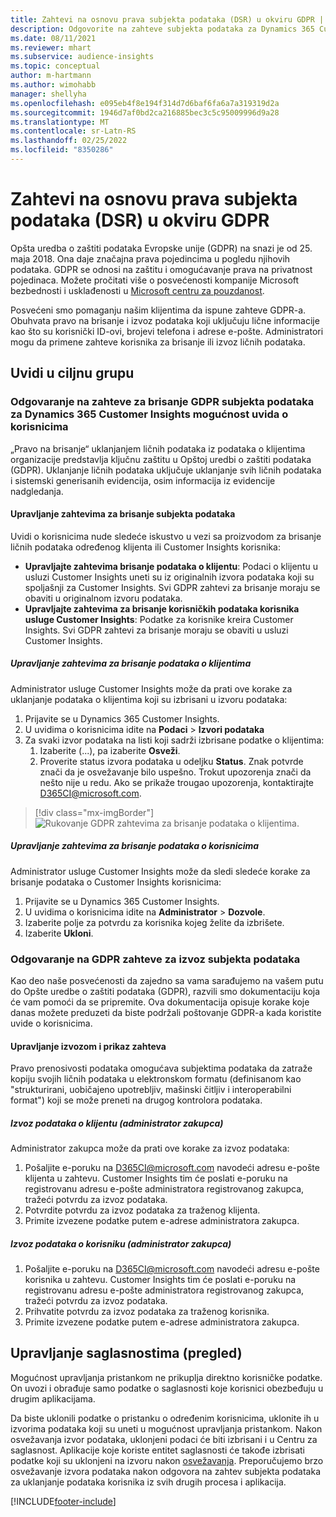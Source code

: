 ```yaml
---
title: Zahtevi na osnovu prava subjekta podataka (DSR) u okviru GDPR | Microsoft Docs
description: Odgovorite na zahteve subjekta podataka za Dynamics 365 Customer Insights mogućnost uvida o korisnicima.
ms.date: 08/11/2021
ms.reviewer: mhart
ms.subservice: audience-insights
ms.topic: conceptual
author: m-hartmann
ms.author: wimohabb
manager: shellyha
ms.openlocfilehash: e095eb4f8e194f314d7d6baf6fa6a7a319319d2a
ms.sourcegitcommit: 1946d7af0bd2ca216885bec3c5c95009996d9a28
ms.translationtype: MT
ms.contentlocale: sr-Latn-RS
ms.lasthandoff: 02/25/2022
ms.locfileid: "8350286"
---
```

# <a name="data-subject-rights-dsr-requests-under-gdpr"></a>Zahtevi na osnovu prava subjekta podataka (DSR) u okviru GDPR

Opšta uredba o zaštiti podataka Evropske unije (GDPR) na snazi je od 25. maja 2018. Ona daje značajna prava pojedincima u pogledu njihovih podataka. GDPR se odnosi na zaštitu i omogućavanje prava na privatnost pojedinaca. Možete pročitati više o posvećenosti kompanije Microsoft bezbednosti i usklađenosti u [Microsoft centru za pouzdanost](https://www.microsoft.com/trust-center).

Posvećeni smo pomaganju našim klijentima da ispune zahteve GDPR-a. Obuhvata pravo na brisanje i izvoz podataka koji uključuju lične informacije kao što su korisnički ID-ovi, brojevi telefona i adrese e-pošte. Administratori mogu da primene zahteve korisnika za brisanje ili izvoz ličnih podataka.

## <a name="audience-insights"></a>Uvidi u ciljnu grupu

### <a name="responding-to-gdpr-data-subject-delete-requests-for-dynamics-365-customer-insights-audience-insights-capability"></a>Odgovaranje na zahteve za brisanje GDPR subjekta podataka za Dynamics 365 Customer Insights mogućnost uvida o korisnicima

„Pravo na brisanje“ uklanjanjem ličnih podataka iz podataka o klijentima organizacije predstavlja ključnu zaštitu u Opštoj uredbi o zaštiti podataka (GDPR). Uklanjanje ličnih podataka uključuje uklanjanje svih ličnih podataka i sistemski generisanih evidencija, osim informacija iz evidencije nadgledanja.

#### <a name="manage-data-subject-delete-requests"></a>Upravljanje zahtevima za brisanje subjekta podataka

Uvidi o korisnicima nude sledeće iskustvo u vezi sa proizvodom za brisanje ličnih podataka određenog klijenta ili Customer Insights korisnika:

- **Upravljajte zahtevima brisanje podataka o klijentu**: Podaci o klijentu u usluzi Customer Insights uneti su iz originalnih izvora podataka koji su spoljašnji za Customer Insights. Svi GDPR zahtevi za brisanje moraju se obaviti u originalnom izvoru podataka.
- **Upravljajte zahtevima za brisanje korisničkih podataka korisnika usluge Customer Insights**: Podatke za korisnike kreira Customer Insights. Svi GDPR zahtevi za brisanje moraju se obaviti u usluzi Customer Insights.

##### <a name="manage-requests-to-delete-customer-data"></a>Upravljanje zahtevima za brisanje podataka o klijentima

Administrator usluge Customer Insights može da prati ove korake za uklanjanje podataka o klijentima koji su izbrisani u izvoru podataka:

1. Prijavite se u Dynamics 365 Customer Insights.
2. U uvidima o korisnicima idite na **Podaci** > **Izvori podataka**
3. Za svaki izvor podataka na listi koji sadrži izbrisane podatke o klijentima:
   1. Izaberite (...), pa izaberite **Osveži**.
   2. Proverite status izvora podataka u odeljku **Status**. Znak potvrde znači da je osvežavanje bilo uspešno. Trokut upozorenja znači da nešto nije u redu. Ako se prikaže trougao upozorenja, kontaktirajte D365CI@microsoft.com.

> [!div class="mx-imgBorder"]
> ![Rukovanje GDPR zahtevima za brisanje podataka o klijentima.](audience-insights/media/gdpr-data-sources.png "Rukovanje GDPR zahtevima za brisanje podataka o klijentima")

##### <a name="manage-delete-requests-for-user-data"></a>Upravljanje zahtevima za brisanje podataka o korisnicima

Administrator usluge Customer Insights može da sledi sledeće korake za brisanje podataka o Customer Insights korisnicima:

1. Prijavite se u Dynamics 365 Customer Insights.
2. U uvidima o korisnicima idite na **Administrator** > **Dozvole**.
3. Izaberite polje za potvrdu za korisnika kojeg želite da izbrišete.
4. Izaberite **Ukloni**.

### <a name="responding-to-gdpr-data-subject-export-requests"></a>Odgovaranje na GDPR zahteve za izvoz subjekta podataka

Kao deo naše posvećenosti da zajedno sa vama sarađujemo na vašem putu do Opšte uredbe o zaštiti podataka (GDPR), razvili smo dokumentaciju koja će vam pomoći da se pripremite. Ova dokumentacija opisuje korake koje danas možete preduzeti da biste podržali poštovanje GDPR-a kada koristite uvide o korisnicima.

#### <a name="manage-export-and-view-requests"></a>Upravljanje izvozom i prikaz zahteva

Pravo prenosivosti podataka omogućava subjektima podataka da zatraže kopiju svojih ličnih podataka u elektronskom formatu (definisanom kao "strukturirani, uobičajeno upotrebljiv, mašinski čitljiv i interoperabilni format") koji se može preneti na drugog kontrolora podataka.

##### <a name="export-customer-data-tenant-admin"></a>Izvoz podataka o klijentu (administrator zakupca)

Administrator zakupca može da prati ove korake za izvoz podataka:

1. Pošaljite e-poruku na D365CI@microsoft.com navodeći adresu e-pošte klijenta u zahtevu. Customer Insights tim će poslati e-poruku na registrovanu adresu e-pošte administratora registrovanog zakupca, tražeći potvrdu za izvoz podataka.
2. Potvrdite potvrdu za izvoz podataka za traženog klijenta.
3. Primite izvezene podatke putem e-adrese administratora zakupca.

##### <a name="export-user-data-tenant-admin"></a>Izvoz podataka o korisniku (administrator zakupca)

1. Pošaljite e-poruku na D365CI@microsoft.com navodeći adresu e-pošte korisnika u zahtevu. Customer Insights tim će poslati e-poruku na registrovanu adresu e-pošte administratora registrovanog zakupca, tražeći potvrdu za izvoz podataka.
2. Prihvatite potvrdu za izvoz podataka za traženog korisnika.
3. Primite izvezene podatke putem e-adrese administratora zakupca.

## <a name="consent-management-preview"></a>Upravljanje saglasnostima (pregled)

Mogućnost upravljanja pristankom ne prikuplja direktno korisničke podatke. On uvozi i obrađuje samo podatke o saglasnosti koje korisnici obezbeđuju u drugim aplikacijama.

Da biste uklonili podatke o pristanku o određenim korisnicima, uklonite ih u izvorima podataka koji su uneti u mogućnost upravljanja pristankom. Nakon osvežavanja izvor podataka, uklonjeni podaci će biti izbrisani i u Centru za saglasnost. Aplikacije koje koriste entitet saglasnosti će takođe izbrisati podatke koji su uklonjeni na izvoru nakon [osvežavanja](audience-insights/system.md#refresh-processes). Preporučujemo brzo osvežavanje izvora podataka nakon odgovora na zahtev subjekta podataka za uklanjanje podataka korisnika iz svih drugih procesa i aplikacija.


<!-- ## Engagement insights (preview)

### Deleting and exporting event data containing end user identifiable information

The following sections describe how to delete and export event data that might contain personal data.

To delete or export data:

1. Tag event properties that contain data with personal information.
2. Delete or export data associated with specific values (for example: a specified user ID).

#### Tag and update event properties

Personal data is tagged on an event property level. First, tag the properties being considered for deletion or export.

To tag an event property as containing personal information, follow these steps:

1. Open the workspace containing the event.

1. Go to **Data** > **Events** to see the list of events in the selected workspace.
  
1. Select the event you want to tag.

1. Select **Edit properties** to open the pane listing all properties of the selected event.
     
1. Select **...** and then choose **Edit** to reach the **Update property** dialog.

   ![Edit event.](engagement-insights/media/edit-event.png "Edit event")

1. In the **Update Property** window, choose **...** in the upper right corner, and then choose the **Contains EUII** box. Choose **Update** to save your changes.

   ![Save your changes.](engagement-insights/media/update-property.png "Save your changes")

   > [!NOTE]
   > Every time the event schema changes or you create a new event, it's recommended that you evaluate the associated event properties and tag or untag them as containing personal data, if necessary.

#### Delete or export tagged event data

If all event properties have been tagged appropriately as described in the previous step, an environment admin can issue a deletion request against the tagged event data.

To manage EUII deletion or export requests

1. Go to **Admin** > **Environment** > **Settings**.

1. In the **Manage end user identifiable information (EUII)** section, select **Manage EUII**.

##### Deletion

For deletion, you can enter a list of comma-separated user IDs in the **Delete end user identifiable information (EUII)** section. These IDs will then be compared with all tagged event properties of all projects in the current environment via exact string matching. 

If a property value matches one of the provided IDs, the associated event will be permanently deleted. Due to the irreversibility of this action, you must confirm the deletion after selecting **Delete**.

##### Export

The export process is identical to the deletion process when it comes to defining event property values in the **Export end user identifiable information (EUII)** section. Additionally, you'll need to provide an **Azure blob storage URL** to specify the export destination. The Azure Blob URL must include a [Shared Access Signature (SAS)](/azure/storage/common/storage-sas-overview).

After selecting **Export**, all events of the current team that contain matching tagged properties will be exported in CSV format to the export destination.

### Good practices

* Try to avoid sending any events that contain personal data.
* If you need to send events containing EUII data, limit the number of events and event properties that contain EUII data. Ideally, limit yourself to one such event.
* Make sure that as few people as possible have access to the sent personal data.
* For events containing personal data, make sure that you set one property to emit a unique identifier that can easily be linked to a specific user (for example, a user ID). This makes it easier to segregate data and to export or delete the right data.
* Only tag one property per event as containing personal data. Ideally one that only contains a unique identifier.
* Do not tag properties containing verbose values (for example, an entire request body). Engagement insights capability uses exact string matching when deciding which events to delete or export. -->

[!INCLUDE[footer-include](includes/footer-banner.md)]